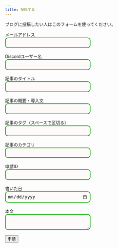 ```yaml
---
title: 投稿する
---
```

<style>
    .textlines {
    border: 2px solid #0a0;  /* 枠線 */
    border-radius: 0.67em;   /* 角丸 */
    padding: 0.5em;          /* 内側の余白量 */
    background-color: snow;  /* 背景色 */
    width: 20em;             /* 横幅 */
    font-size: 1em;          /* 文字サイズ */
    line-height: 1.2;        /* 行の高さ */
    size: 80%;
    }

</style>
<!--
<script>
  window.onload = function() { 
  var el = document.getElementById('g-recaptcha-response'); 
  if (el) { 
    el.setAttribute('required', 'required'); 
  } 
}
</script>
<style>
#g-recaptcha-response {
display: block !important;
position: absolute;
margin: -50px 0 0 0 !important;
z-index: -999999;
opacity: 0;
}
</style>
-->
ブログに投稿したい人はこのフォームを使ってください。<br>
<form action="https://formspree.io/f/xnqllyaw" method="POST">
  <label>
    メールアドレス<br>
    <input type="email" name="_replyto" class="textlines"></input>
  </label><br><br>
  <label>
    Discordユーザー名<br>
    <input type="text" name="discordusername" class="textlines"></input>
  </label><br><br>
  <label>
    記事のタイトル<br>
    <input type="text" name="title" class="textlines"></input>
  </label><br><br>
  <label>
    記事の概要・導入文<br>
    <input type="text" name="description" class="textlines"></input>
  </label><br><br>
  <label>
    記事のタグ（スペースで区切る）<br>
    <input type="text" name="tags" class="textlines"></input>
  </label><br><br>
  <label>
    記事のカテゴリ<br>
    <input type="text" name="categories" class="textlines"></input>
  </label><br><br>
  <label>
    申請ID<br>
    <input type="number" id="contentid" name="contentid" class="textlines" readonly></input>
    <script>
      var contentid = Math.floor( Math.random() * (9999999 + 1 - 1000000) ) + 1000000 ;
      document.getElementById("contentid").setAttribute('value', contentid)
    </script>
  </label><br><br>
  <label>
    書いた日<br>
    <input type="date" name="date" class="textlines"></input>
  </label><br><br>
  <label>
    本文<br>
    <textarea name="main" class="textlines"></textarea>
  </label><br><br>
  <!-- your other form fields go here -->
  <!-- <div class="g-recaptcha" data-sitekey="6LeV8NQcAAAAAG3WzxcpLx-e-v3Q8LbCyp1-i1og"></div> -->
  <button type="submit" class=".md-button .md-button--primary">申請</button>
</form>